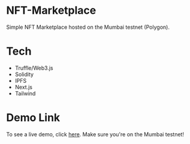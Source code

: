 # NFT-Marketplace

Simple NFT Marketplace hosted on the Mumbai testnet (Polygon).

# Tech

- Truffle/Web3.js
- Solidity
- IPFS
- Next.js
- Tailwind

# Demo Link

To see a live demo, click [here](). Make sure you're on the Mumbai testnet!